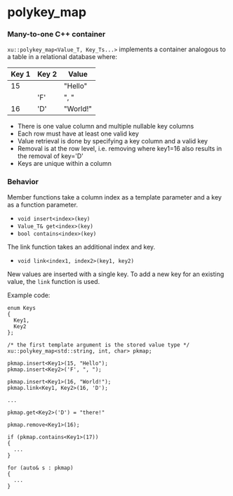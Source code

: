 # polykey_map
### Many-to-one C++ container

`xu::polykey_map<Value_T, Key_Ts...>` implements a container analogous to a table in a relational database where:

| Key 1 | Key 2 | Value |
| ----- | ----- | ----- |
| 15 |  | "Hello" |
|  | 'F' | ", " |
| 16 | 'D' | "World!" |

- There is one value column and multiple nullable key columns
- Each row must have at least one valid key
- Value retrieval is done by specifying a key column and a valid key
- Removal is at the row level, i.e. removing where key1=16 also results in the removal of key='D'
- Keys are unique within a column

### Behavior

Member functions take a column index as a template parameter and a key as a function parameter.

- `void insert<index>(key)`
- `Value_T& get<index>(key)`
- `bool contains<index>(key)`

The link function takes an additional index and key.

- `void link<index1, index2>(key1, key2)`

New values are inserted with a single key. To add a new key for an existing value, the `link` function is used.

Example code:

```
enum Keys
{
  Key1,
  Key2
};

/* the first template argument is the stored value type */
xu::polykey_map<std::string, int, char> pkmap;

pkmap.insert<Key1>(15, "Hello");
pkmap.insert<Key2>('F', ", ");

pkmap.insert<Key1>(16, "World!");
pkmap.link<Key1, Key2>(16, 'D');

...

pkmap.get<Key2>('D') = "there!"

pkmap.remove<Key1>(16);

if (pkmap.contains<Key1>(17))
{
  ...
}

for (auto& s : pkmap)
{
  ...
}
```
